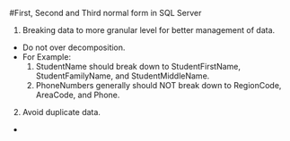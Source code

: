 #First, Second and Third normal form in SQL Server
1. Breaking data to more granular level for better management of data. 
 * Do not over decomposition.
 * For Example: 
    1. StudentName should break down to StudentFirstName, StudentFamilyName, and StudentMiddleName.
    2. PhoneNumbers generally should NOT break down to RegionCode, AreaCode, and Phone.
2. Avoid duplicate data.
  * 
